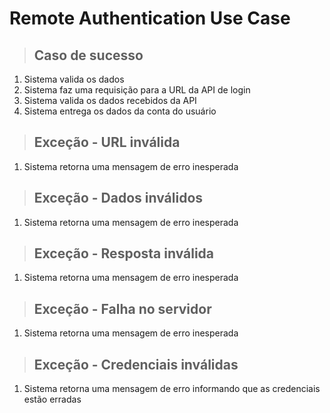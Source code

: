 # Remote Authentication Use Case

> ## Caso de sucesso
1. Sistema valida os dados
2. Sistema faz uma requisição para a URL da API de login
3. Sistema valida os dados recebidos da API
4. Sistema entrega os dados da conta do usuário

> ## Exceção - URL inválida
1. Sistema retorna uma mensagem de erro inesperada

> ## Exceção - Dados inválidos
1. Sistema retorna uma mensagem de erro inesperada

> ## Exceção - Resposta inválida
1. Sistema retorna uma mensagem de erro inesperada

> ## Exceção - Falha no servidor
1. Sistema retorna uma mensagem de erro inesperada

> ## Exceção - Credenciais inválidas
1. Sistema retorna uma mensagem de erro informando que as credenciais estão erradas